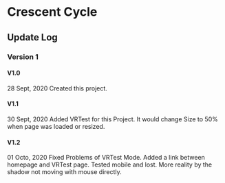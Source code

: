 # Crescent Cycle
## Update Log
### Version 1
#### V1.0
28 Sept, 2020
Created this project.
#### V1.1
30 Sept, 2020
Added VRTest for this Project.
It would change Size to 50% when page was loaded or resized.
#### V1.2
01 Octo, 2020
Fixed Problems of VRTest Mode.
Added a link between homepage and VRTest page.
Tested mobile and lost.
More reality by the shadow not moving with mouse directly.